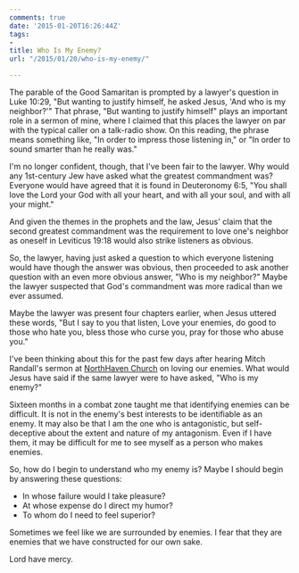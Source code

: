 ```yaml
---
comments: true
date: '2015-01-20T16:26:44Z'
tags:
- 
title: Who Is My Enemy?
url: "/2015/01/20/who-is-my-enemy/"

---
```

The parable of the Good Samaritan is prompted by a lawyer's question in Luke 10:29, "But wanting to justify himself, he asked Jesus, 'And who is my neighbor?'"   That phrase, "But wanting to justify himself" plays an important role in a sermon of mine, where I claimed that this places the lawyer on par with the typical caller on a talk-radio show. On this reading, the phrase means something like, "In order to impress those listening in," or "In order to sound smarter than he really was." 

I'm no longer confident, though, that I've been fair to the lawyer. Why would any 1st-century Jew have asked what the greatest commandment was? Everyone would have agreed that it is found in Deuteronomy 6:5, "You shall love the Lord your God with all your heart, and with all your soul, and with all your might." 

And given the themes in the prophets and the law, Jesus' claim that the second greatest commandment was the requirement to love one's neighbor as oneself  in Leviticus 19:18 would also strike listeners as obvious. 

So, the lawyer, having just asked a question to which everyone listening would have though the answer was obvious, then proceeded to ask another question with an even more obvious answer, "Who is my neighbor?"  Maybe the lawyer suspected that God's commandment was more radical than we ever assumed. 

Maybe the lawyer was present four chapters earlier, when Jesus uttered these words, "But I say to you that listen, Love your enemies, do good to those who hate you, bless those who curse you, pray for those who abuse you."

I've been thinking about this for the past few days after hearing Mitch Randall's sermon at [NorthHaven Church](http://northhavenchurch.net) on loving our enemies. What would Jesus have said if the same lawyer were to have asked, "Who is my enemy?"

Sixteen months in a combat zone taught me that identifying enemies can be difficult. It is not in the enemy's best interests to be identifiable as an enemy. It may also be that I am the one who is antagonistic, but self-deceptive about the extent and nature of my antagonism. Even if I have them, it may be difficult for me to see myself as a person who makes enemies.

So, how do I begin to understand who my enemy is? Maybe I should begin by answering these questions:

* In whose failure would I take pleasure?
* At whose expense do I direct my humor?
* To whom do I need to feel superior?

Sometimes we feel like we are surrounded by enemies. I fear that they are enemies that we have constructed for our own sake. 

Lord have mercy.
